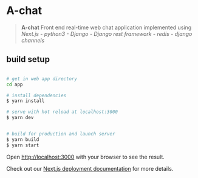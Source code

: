 # A-chat

> <strong>A-chat</strong> Front end  real-time web chat application implemented using <em>Next.js -  python3 - Django - Django rest framework - redis - django channels </em>

## build setup 
```bash

# get in web app directory
cd app 

# install dependencies
$ yarn install 

# serve with hot reload at localhost:3000
$ yarn dev


# build for production and launch server
$ yarn build
$ yarn start 
```

Open [http://localhost:3000](http://localhost:3000) with your browser to see the result.


Check out our [Next.js deployment documentation](https://nextjs.org/docs/deployment) for more details.
